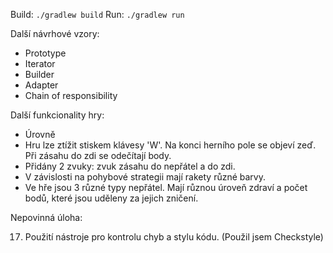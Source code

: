 Build: `./gradlew build`
Run: `./gradlew run`

Další návrhové vzory:

- Prototype
- Iterator
- Builder
- Adapter
- Chain of responsibility

Další funkcionality hry:

- Úrovně
- Hru lze ztížit stiskem klávesy 'W'. Na konci herního pole se objeví zeď. Při zásahu do zdi se odečítají body.
- Přidány 2 zvuky: zvuk zásahu do nepřátel a do zdi.
- V závislosti na pohybové strategii mají rakety různé barvy.
- Ve hře jsou 3 různé typy nepřátel. Mají různou úroveň zdraví a počet bodů, které jsou uděleny za jejich zničení.

Nepovinná úloha:

17. Použití nástroje pro kontrolu chyb a stylu kódu. (Použil jsem Checkstyle)